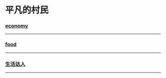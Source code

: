 平凡的村民
==========

### [economy](economy/index)

---

### [food](food/index)

---

### [生活达人](lifehacker/index)

---
